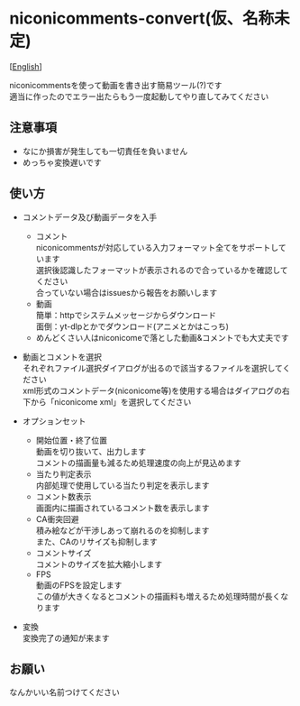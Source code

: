 # niconicomments-convert(仮、名称未定)
[[English](https://github.com/xpadev-net/niconicomments-convert/blob/master/README.en.md)]


niconicommentsを使って動画を書き出す簡易ツール(?)です  
適当に作ったのでエラー出たらもう一度起動してやり直してみてください  

## 注意事項
- なにか損害が発生しても一切責任を負いません
- めっちゃ変換遅いです

## 使い方  
- コメントデータ及び動画データを入手  
  - コメント  
  niconicommentsが対応している入力フォーマット全てをサポートしています  
  選択後認識したフォーマットが表示されるので合っているかを確認してください  
  合っていない場合はissuesから報告をお願いします
  - 動画  
  簡単：httpでシステムメッセージからダウンロード  
  面倒：yt-dlpとかでダウンロード(アニメとかはこっち)  
  - めんどくさい人はniconicomeで落とした動画&コメントでも大丈夫です

- 動画とコメントを選択  
それぞれファイル選択ダイアログが出るので該当するファイルを選択してください  
xml形式のコメントデータ(niconicome等)を使用する場合はダイアログの右下から「niconicome xml」を選択してください

- オプションセット  
  - 開始位置・終了位置    
  動画を切り抜いて、出力します  
  コメントの描画量も減るため処理速度の向上が見込めます
  - 当たり判定表示  
  内部処理で使用している当たり判定を表示します  
  - コメント数表示  
  画面内に描画されているコメント数を表示します  
  - CA衝突回避  
  積み絵などが干渉しあって崩れるのを抑制します  
  また、CAのリサイズも抑制します  
  - コメントサイズ  
  コメントのサイズを拡大縮小します  
  - FPS  
  動画のFPSを設定します  
  この値が大きくなるとコメントの描画料も増えるため処理時間が長くなります  

- 変換  
変換完了の通知が来ます

## お願い
なんかいい名前つけてください
